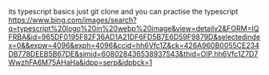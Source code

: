 its typescript basics just git clone and you can practise the typescript 
https://www.bing.com/images/search?q=typescript%20logo%20in%20webp%20image&view=detailv2&FORM=IQFRBA&id=965DF0195F82F36AD1A21DF6FD5B7E6D59F9879D&selectedindex=0&&expw=4096&exph=4096&ccid=hh6Vfc1Z&ck=426A960B0055CE234DB778DEEB5B67DE&simid=608028436538937543&thid=OIP.hh6Vfc1Z7D7WwzhFA6M75AHaHa&idpp=serp&idpbck=1
